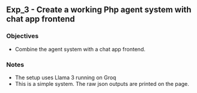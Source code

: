 ## Exp_3 - Create a working Php agent system with chat app frontend

### Objectives
- Combine the agent system with a chat app frontend.

### Notes
- The setup uses Llama 3 running on Groq
- This is a simple system. The raw json outputs are printed on the page.
